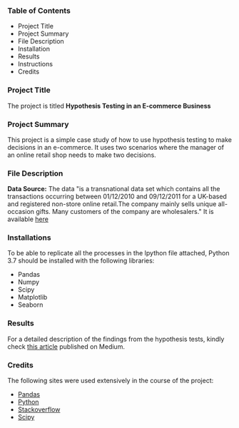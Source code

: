 ﻿### Table of Contents
* Project Title
* Project Summary
* File Description
* Installation
* Results
* Instructions
* Credits

### Project Title
The project is titled **Hypothesis Testing in an E-commerce Business**

### Project Summary
This project is a simple case study of how to use hypothesis testing to make decisions in an e-commerce. It uses two scenarios where the manager of an online retail shop needs to make two decisions. 

### File Description
**Data Source:** The data "is a transnational data set which contains all the transactions occurring between 01/12/2010 and 09/12/2011 for a UK-based and registered non-store online retail.The company mainly sells unique all-occasion gifts. Many customers of the company are wholesalers." It is available [here](https://www.kaggle.com/carrie1/ecommerce-data)

### Installations
To be able to replicate all the processes in the Ipython file attached, Python 3.7 should be installed with the following libraries:
* Pandas
* Numpy
* Scipy
* Matplotlib
* Seaborn

### Results
For a detailed description of the findings from the hypothesis tests, kindly check [this article](https://medium.com/@babagee500/hypothesis-testing-in-an-e-commerce-business-1025bdab1f1d) published on Medium.

### Credits
The following sites were used extensively in the course of the project:
* [Pandas](https://pandas.pydata.org/pandas-docs/stable/)
* [Python](https://docs.python.org/3/reference/index.html)
* [Stackoverflow](https://stackoverflow.com/)
* [Scipy](https://docs.scipy.org/doc/scipy/reference/tutorial/stats.html)
